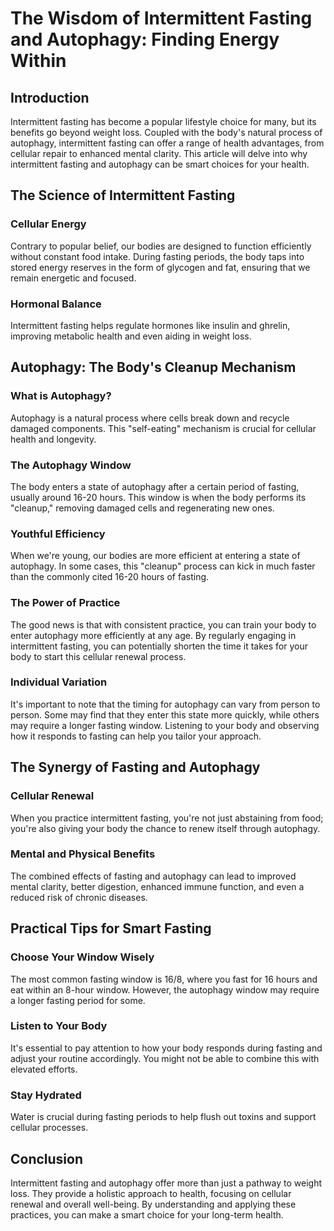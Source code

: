 # The Wisdom of Intermittent Fasting and Autophagy: Finding Energy Within

## **Introduction**

Intermittent fasting has become a popular lifestyle choice for many, but its benefits go beyond weight loss. Coupled with the body's natural process of autophagy, intermittent fasting can offer a range of health advantages, from cellular repair to enhanced mental clarity. This article will delve into why intermittent fasting and autophagy can be smart choices for your health.

## **The Science of Intermittent Fasting**

### **Cellular Energy**

Contrary to popular belief, our bodies are designed to function efficiently without constant food intake. During fasting periods, the body taps into stored energy reserves in the form of glycogen and fat, ensuring that we remain energetic and focused.

### **Hormonal Balance**

Intermittent fasting helps regulate hormones like insulin and ghrelin, improving metabolic health and even aiding in weight loss.

## **Autophagy: The Body's Cleanup Mechanism**

### **What is Autophagy?**

Autophagy is a natural process where cells break down and recycle damaged components. This "self-eating" mechanism is crucial for cellular health and longevity.

### **The Autophagy Window**

The body enters a state of autophagy after a certain period of fasting, usually around 16-20 hours. This window is when the body performs its "cleanup," removing damaged cells and regenerating new ones.

### **Youthful Efficiency**

When we're young, our bodies are more efficient at entering a state of autophagy. In some cases, this "cleanup" process can kick in much faster than the commonly cited 16-20 hours of fasting.

### **The Power of Practice**

The good news is that with consistent practice, you can train your body to enter autophagy more efficiently at any age. By regularly engaging in intermittent fasting, you can potentially shorten the time it takes for your body to start this cellular renewal process.

### **Individual Variation**

It's important to note that the timing for autophagy can vary from person to person. Some may find that they enter this state more quickly, while others may require a longer fasting window. Listening to your body and observing how it responds to fasting can help you tailor your approach.

## **The Synergy of Fasting and Autophagy**

### **Cellular Renewal**

When you practice intermittent fasting, you're not just abstaining from food; you're also giving your body the chance to renew itself through autophagy.

### **Mental and Physical Benefits**

The combined effects of fasting and autophagy can lead to improved mental clarity, better digestion, enhanced immune function, and even a reduced risk of chronic diseases.

## **Practical Tips for Smart Fasting**

### **Choose Your Window Wisely**

The most common fasting window is 16/8, where you fast for 16 hours and eat within an 8-hour window. However, the autophagy window may require a longer fasting period for some.

### **Listen to Your Body**

It's essential to pay attention to how your body responds during fasting and adjust your routine accordingly. You might not be able to combine this with elevated efforts.

### **Stay Hydrated**

Water is crucial during fasting periods to help flush out toxins and support cellular processes.

## **Conclusion**

Intermittent fasting and autophagy offer more than just a pathway to weight loss. They provide a holistic approach to health, focusing on cellular renewal and overall well-being. By understanding and applying these practices, you can make a smart choice for your long-term health.